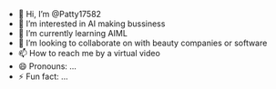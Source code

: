 - 👋 Hi, I’m @Patty17582
- 👀 I’m interested in AI making bussiness
- 🌱 I’m currently learning AIML
- 💞️ I’m looking to collaborate on with beauty companies or software
- 📫 How to reach me by a virtual video  
- 😄 Pronouns: ...
- ⚡ Fun fact: ...

<!---
Patty17582/Patty17582 is a ✨ special ✨ repository because its `README.md` (this file) appears on your GitHub profile.
You can click the Preview link to take a look at your changes.
--->
